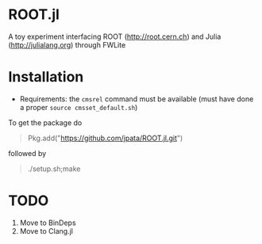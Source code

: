 ROOT.jl
=======

A toy experiment interfacing ROOT (http://root.cern.ch) and Julia (http://julialang.org) through FWLite

Installation
============

* Requirements: the `cmsrel` command must be available (must have done a proper `source cmsset_default.sh`)

To get the package do

> Pkg.add("https://github.com/jpata/ROOT.jl.git")

followed by

> ./setup.sh;make


TODO
====

1. Move to BinDeps
2. Move to Clang.jl
